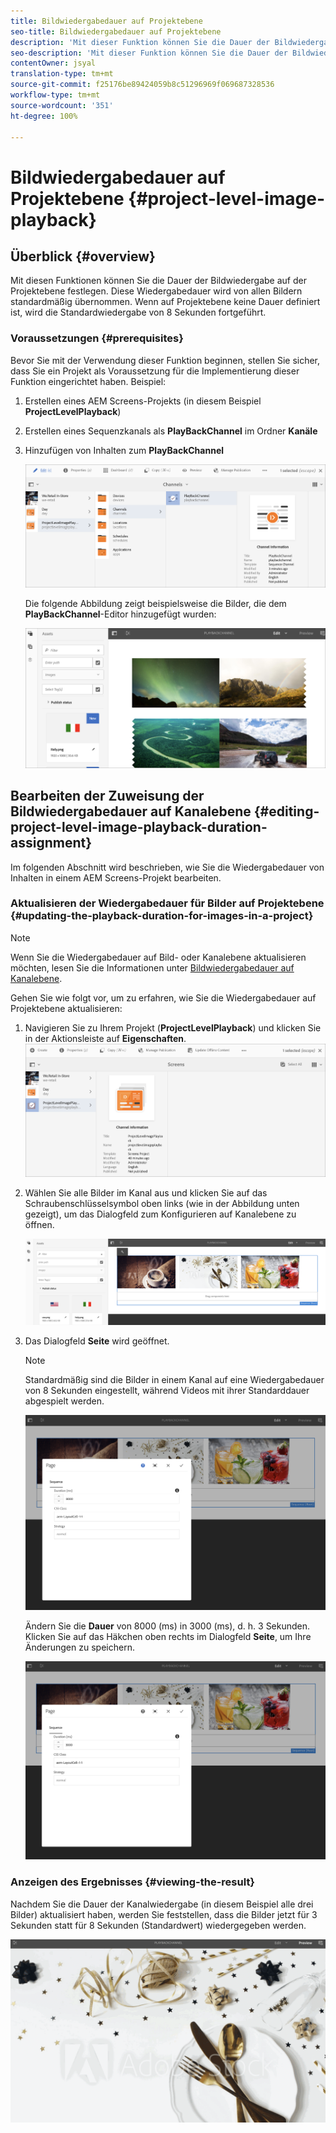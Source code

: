 ```yaml
---
title: Bildwiedergabedauer auf Projektebene
seo-title: Bildwiedergabedauer auf Projektebene
description: 'Mit dieser Funktion können Sie die Dauer der Bildwiedergabe auf der Projektebene festlegen. '
seo-description: 'Mit dieser Funktion können Sie die Dauer der Bildwiedergabe auf der Projektebene festlegen. '
contentOwner: jsyal
translation-type: tm+mt
source-git-commit: f25176be89424059b8c51296969f069687328536
workflow-type: tm+mt
source-wordcount: '351'
ht-degree: 100%

---
```



# Bildwiedergabedauer auf Projektebene {#project-level-image-playback}

## Überblick {#overview}

Mit diesen Funktionen können Sie die Dauer der Bildwiedergabe auf der Projektebene festlegen. Diese Wiedergabedauer wird von allen Bildern standardmäßig übernommen. Wenn auf Projektebene keine Dauer definiert ist, wird die Standardwiedergabe von 8 Sekunden fortgeführt.

### Voraussetzungen {#prerequisites}

Bevor Sie mit der Verwendung dieser Funktion beginnen, stellen Sie sicher, dass Sie ein Projekt als Voraussetzung für die Implementierung dieser Funktion eingerichtet haben. Beispiel:

1. Erstellen eines AEM Screens-Projekts (in diesem Beispiel **ProjectLevelPlayback**)

1. Erstellen eines Sequenzkanals als **PlayBackChannel** im Ordner **Kanäle**

1. Hinzufügen von Inhalten zum **PlayBackChannel**

   ![Assets](assets/image_playback1.png)

   Die folgende Abbildung zeigt beispielsweise die Bilder, die dem **PlayBackChannel**-Editor hinzugefügt wurden:

   ![Assets](assets/image_playback2.png)

## Bearbeiten der Zuweisung der Bildwiedergabedauer auf Kanalebene {#editing-project-level-image-playback-duration-assignment}

Im folgenden Abschnitt wird beschrieben, wie Sie die Wiedergabedauer von Inhalten in einem AEM Screens-Projekt bearbeiten.

### Aktualisieren der Wiedergabedauer für Bilder auf Projektebene {#updating-the-playback-duration-for-images-in-a-project}


>[!NOTE]
>
>Wenn Sie die Wiedergabedauer auf Bild- oder Kanalebene aktualisieren möchten, lesen Sie die Informationen unter [Bildwiedergabedauer auf Kanalebene](channel-level-image-playback.md).

Gehen Sie wie folgt vor, um zu erfahren, wie Sie die Wiedergabedauer auf Projektebene aktualisieren:

1. Navigieren Sie zu Ihrem Projekt (**ProjectLevelPlayback**) und klicken Sie in der Aktionsleiste auf **Eigenschaften**.
   ![Assets](assets/image_playback3.png)

1. Wählen Sie alle Bilder im Kanal aus und klicken Sie auf das Schraubenschlüsselsymbol oben links (wie in der Abbildung unten gezeigt), um das Dialogfeld zum Konfigurieren auf Kanalebene zu öffnen.

   ![screen_shot_2019-06-25at95945am](assets/screen_shot_2019-06-25at95945am.png)

1. Das Dialogfeld **Seite** wird geöffnet.

   >[!NOTE]
   >
   >Standardmäßig sind die Bilder in einem Kanal auf eine Wiedergabedauer von 8 Sekunden eingestellt, während Videos mit ihrer Standarddauer abgespielt werden.

   ![screen_shot_2019-06-25at100343am](assets/screen_shot_2019-06-25at100343am.png)

   Ändern Sie die **Dauer** von 8000 (ms) in 3000 (ms), d. h. 3 Sekunden. Klicken Sie auf das Häkchen oben rechts im Dialogfeld **Seite**, um Ihre Änderungen zu speichern.

   ![screen_shot_2019-06-25at101527am](assets/screen_shot_2019-06-25at101527am.png)

### Anzeigen des Ergebnisses {#viewing-the-result}

Nachdem Sie die Dauer der Kanalwiedergabe (in diesem Beispiel alle drei Bilder) aktualisiert haben, werden Sie feststellen, dass die Bilder jetzt für 3 Sekunden statt für 8 Sekunden (Standardwert) wiedergegeben werden.

![channel_preview](assets/channel_preview.gif)

